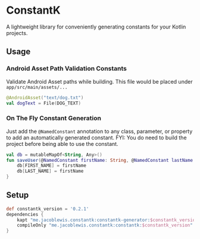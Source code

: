 # ConstantK
A lightweight library for conveniently generating constants for your Kotlin projects.

## Usage
### Android Asset Path Validation Constants
Validate Android Asset paths while building. This file would be placed under `app/src/main/assets/...`
```kotlin
@AndroidAsset("text/dog.txt")
val dogText = File(DOG_TEXT)
```
### On The Fly Constant Generation
Just add the `@NamedConstant` annotation to any class, parameter, or property to add an automatically generated constant. FYI: You do need to build the project before being able to use the constant.
```kotlin
val db = mutableMapOf<String, Any>()
fun saveUser(@NamedConstant firstName: String, @NamedConstant lastName: String) {
    db[FIRST_NAME] = firstName
    db[LAST_NAME] = firstName
}
```

## Setup
```groovy
def constantk_version = '0.2.1'
dependencies {
    kapt "me.jacoblewis.constantk:constantk-generator:$constantk_version"
    compileOnly "me.jacoblewis.constantk:constantk:$constantk_version"
}
```